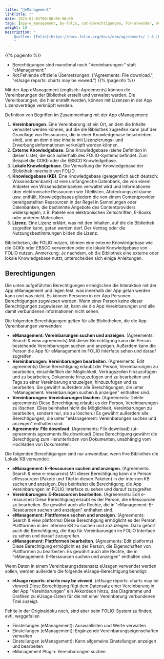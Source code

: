 ```yaml
---
title: "📱eManagement"
linkTitle: ""
date: 2023-02-01T00:00:00-00:00
tags: [app-e_management, by-folio, cat-berechtigungen, for-anwender, meta-uebersetzungsproblem]
weight: 10
Description: "
    Quellen: [Folio](https://docs.folio.org/docs/erm/agreements/ ) & [GBV](https://info.gbv.de/pages/viewpage.action?pageId=839188710)
    "
---
```


{{% pageinfo %}}
* Berechtigungen sind manchmal noch "Vereinbarungen:" statt "eManagement:"
* Rot:Fehlende offizielle Übersetzungen. ("Agreements: File download.", "eUsage reports: charts may be viewed.")
{{% /pageinfo %}}

Mit der App eManagement (englisch: Agreements) können die Vereinbarungen der Bibliothek erstellt und verwaltet werden. Die Vereinbarungen, die hier erstellt werden, können mit Lizenzen in der App Lizenzverträge verknüpft werden.

Definition von Begriffen im Zusammenhang mit der App eManagement:

1.  **Vereinbarungen**. Eine Vereinbarung ist ein Ort, an dem die Inhalte verwaltet werden können, auf die die Bibliothek zugreifen kann (auf der Grundlage von Ressourcen, die in einer Knowledgebase beschrieben sind), und an dem diese Inhalte mit Lizenzierungs- und Erwerbungsinformationen verknüpft werden können.
2.  **Externe Knowledgebase**. Eine Knowledgebase (siehe Definition in dieser Liste), die sich außerhalb des FOLIO-Systems befindet. Zum Beispiel die GOKb oder die EBSCO Knowledgebase.
3.  **Lokale Knowledgebase**. Die Verwaltung der Knowledgebase der Bibliothek innerhalb von FOLIO.
4.  **Knowledgebase (KB)**. Eine Knowledgebase (gelegentlich auch deutsch: Wissensdatenbank) ist eine umfangreiche Datenbank, die von einem Anbieter von Wissensdatenbanken verwaltet wird und Informationen über elektronische Ressourcen wie Titellisten, Abdeckungszeiträume usw. enthält. Knowledgebases gliedern die von einem Contentprovider bereitgestellten Ressourcen in der Regel in Sammlungen oder Datenbanken, die bestimmte Angebote des Contentproviders widerspiegeln, z.B. Pakete von elektronischen Zeitschriften, E-Books oder anderen Materialien.
5.  **Lizenz**. Eine Lizenz erklärt, was mit den Inhalten, auf die die Bibliothek zugreifen kann, getan werden darf. Der Vertrag oder die Nutzungsbestimmungen bilden die Lizenz.

Bibliotheken, die FOLIO nutzen, können eine externe Knowledgebase wie die GOKb oder EBSCO verwenden oder die lokale Knowledgebase von FOLIO nutzen. Anmerkung: Je nachdem, ob die Bibliothek eine externe oder lokale Knowledgebase nutzt, unterscheiden sich einige Anleitungen.

## Berechtigungen

Die unten aufgeführten Berechtigungen ermöglichen die Interaktion mit der App eManagement und legen fest, was innerhalb der App getan werden kann und was nicht. Es können Personen in der App Personen Berechtigungen zugwiesen werden. Wenn einer Person keine dieser Berechtigungen zugewiesen ist, kann sie die App Vereinbarungen und alle damit verbundenen Informationen nicht sehen.

Die folgenden Berechtigungen gelten für alle Bibliotheken, die die App Vereinbarungen verwenden:

* **eManagement: Vereinbarungen suchen und anzeigen**. (Agreements: Search & view agreements)
    Mit dieser Berechtigung kann die Person bestehende Vereinbarungen suchen und anzeigen. Außerdem kann die Person die App für eManagement im FOLIO Interface sehen und darauf zugreifen.
* **Vereinbarungen: Vereinbarungen bearbeiten**. (Agreements: Edit agreements)
    Diese Berechtigung erlaubt der Person, Vereinbarungen zu bearbeiten, einschließlich der Möglichkeit, Vertragszeilen hinzuzufügen und zu bearbeiten, Dokumente hinzuzufügen und zu bearbeiten und Tags zu einer Vereinbarung anzuzeigen, hinzuzufügen und zu bearbeiten. Sie gewährt außerdem alle Berechtigungen, die unter "eManagement: Vereinbarungen suchen & anzeigen" enthalten sind.
* **Vereinbarungen: Vereinbarungen löschen**. (Agreements: Delete agreements)
    Diese Berechtigung erlaubt es der Person, Vereinbarungen zu löschen. (Dies beinhaltet nicht die Möglichkeit, Vereinbarungen zu bearbeiten, sondern nur, sie zu löschen.) Es gewährt außerdem alle Berechtigungen, die unter "eManagement: Vereinbarungen suchen und anzeigen" enthalten sind.
* **Agreements: File download**. (Agreements: File download)
    (ui-agreements.agreements.file.download) Diese Berechtigung gewährt die Berechtigung zum Herunterladen von Dokumenten, unabhängig vom Hochladen von Dokumenten.

Die folgenden Berechtigungen sind nur anwendbar, wenn Ihre Bibliothek die Lokale KB verwendet:

* **eManagement: E-Ressourcen suchen und anzeigen**. (Agreements: Search & view e-resources)
    Mit dieser Berechtigung kann die Person eRessourcen (Pakete und Titel in diesen Paketen) in der internen KB suchen und anzeigen. Dies beinhaltet die Berechtigung, die App Vereinbarungen im FOLIO Interface zu sehen und darauf zuzugreifen.
* **Vereinbarungen: E-Ressourcen bearbeiten**. (Agreements: Edit e-resources)
    Diese Berechtigung erlaubt es der Person, die eRessourcen zu bearbeiten. Sie gewährt auch alle Rechte, die in "eManagement: E-Ressourcen suchen und anzeigen" enthalten sind.
* **eManagement: Plattformen suchen und anzeigen**. (Agreements: Search & view platforms)
    Diese Berechtigung ermöglicht es der Person, Plattformen in der internen KB zu suchen und anzuzeigen. Dazu gehört auch die Berechtigung, die App für Vereinbarungen im FOLIO Interface zu sehen und darauf zuzugreifen.
* **eManagement: Plattformen bearbeiten**. (Agreements: Edit platforms)
    Diese Berechtigung ermöglicht es der Person, die Eigenschaften von Plattformen zu bearbeiten. Es gewährt auch alle Rechte, die in "eManagement: E-Ressourcen suchen und anzeigen" enthalten sind.

Wenn Daten in einem Vereinbarungsdatensatz eUsagen verwendet werden sollen, werden außerdem die folgende eUsage-Berechtigung benötigt:

* **eUsage reports: charts may be viewed**. (eUsage reports: charts may be viewed)
    Diese Berechtigung fügt dem Datensatz einer Vereinbarung in der App "Vereinbarungen" ein Akkordeon hinzu, das Diagramme und Grafiken zu eUsage-Daten für die mit einer Vereinbarung verbundenen Titel anzeigt.

Fehlte in der Originaldoku noch, sind aber beim FOLIO-System zu finden; evtl. weggefallen

* Einstellungen (eManagement): Auswahllisten und Werte verwalten
* Einstellungen (eManagement): Ergänzende Vereinbarungseigenschaften verwalten
* Einstellungen (eManagement): Kann allgemeine Einstellungen anzeigen und bearbeiten
* eManagement Plugin: Vereinbarungen suchen
